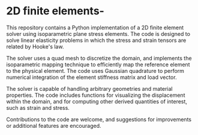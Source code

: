 # 2D finite elements-

This repository contains a Python implementation of a 2D finite element solver using isoparametric plane stress elements. The code is designed to solve linear elasticity problems in which the stress and strain tensors are related by Hooke's law.

The solver uses a quad mesh to discretize the domain, and implements the isoparametric mapping technique to efficiently map the reference element to the physical element. The code uses Gaussian quadrature to perform numerical integration of the element stiffness matrix and load vector.

The solver is capable of handling arbitrary geometries and material properties. The code includes functions for visualizing the displacement within the domain, and for computing other derived quantities of interest, such as strain and stress.

Contributions to the code are welcome, and suggestions for improvements or additional features are encouraged.
